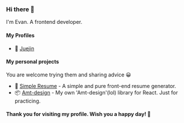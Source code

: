 ### Hi there 👋
I'm Evan. A frontend developer.

#### My Profiles
- 📙 [Juejin](https://juejin.cn/user/427030498524711)

#### My personal projects
You are welcome trying them and sharing advice 😀

- 📄 [Simple Resume](https://evankwolf.github.io/simple-resume/) - A simple and pure front-end resume generator. 
- 📦 [Amt-design](https://evankwolf.github.io/amtd/) - My own 'Amt-design'(lol) library for React. Just for practicing.

 #### Thank you for visiting my profile. Wish you a happy day! 👏  

<!--
**evankwolf/evankwolf** is a ✨ _special_ ✨ repository because its `README.md` (this file) appears on your GitHub profile.

Here are some ideas to get you started:

- 🔭 I’m currently working on ...
- 🌱 I’m currently learning ...
- 👯 I’m looking to collaborate on ...
- 🤔 I’m looking for help with ...
- 💬 Ask me about ...
- 📫 How to reach me: ...
- 😄 Pronouns: ...
- ⚡ Fun fact: ...
-->

